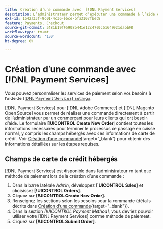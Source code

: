 ```yaml
---
title: Création d’une commande avec  [!DNL Payment Services]
description: L’administrateur permet d’exécuter une commande à l’aide de  [!DNL Payment Services]  directement de l’administrateur par un commerçant pour les clients qui ont besoin d’aide.
exl-id: 1542a33f-9c01-4c36-bbce-bfa3107fbeb8
feature: Payments, Checkout
source-git-commit: 5481b19f95908b441e12c4700c51649921dabb08
workflow-type: tm+mt
source-wordcount: '150'
ht-degree: 0%

---
```


# Création d’une commande avec [!DNL Payment Services]

Vous pouvez personnaliser les services de paiement selon vos besoins à l’aide de [[!DNL Payment Services] settings](settings.md).

[!DNL Payment Services] pour [!DNL Adobe Commerce] et [!DNL Magento Open Source] vous permet de réaliser une commande directement à partir de l’administrateur par un commerçant pour leurs clients qui ont besoin d’aide. Le formulaire **[!UICONTROL Create New Order]** contient toutes les informations nécessaires pour terminer le processus de passage en caisse normal, y compris les champs hébergés avec des informations de carte de crédit. Voir [Création d’une commande](https://docs.magento.com/user-guide/customers/customer-account-create-order.html){target="_blank"} pour obtenir des informations détaillées sur les étapes requises.

## Champs de carte de crédit hébergés

[!DNL Payment Services] est disponible dans l’administrateur en tant que méthode de paiement lors de la création d’une commande :

1. Dans la barre latérale _Admin_, développez **[!UICONTROL Sales]** et choisissez **[!UICONTROL Orders]**.
1. Cliquez sur **[!UICONTROL Create New Order]**.
1. Renseignez les sections selon les besoins pour la commande (détails décrits dans [Création d’une commande](https://docs.magento.com/user-guide/customers/customer-account-create-order.html){target="_blank"}).
1. Dans la section _[!UICONTROL Payment Method]_, vous devriez pouvoir utiliser votre [!DNL Payment Services] comme méthode de paiement.
1. Cliquez sur **[!UICONTROL Submit Order]**.

